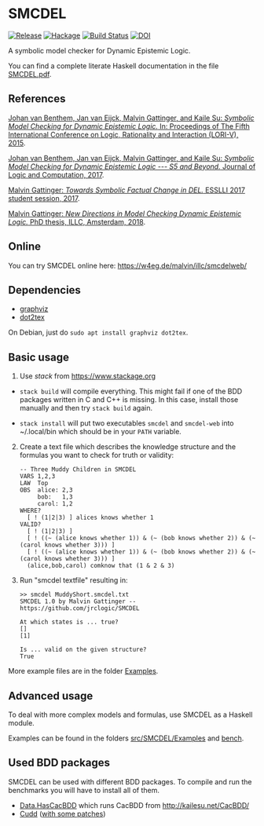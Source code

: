 # SMCDEL

[![Release](https://img.shields.io/github/release/jrclogic/SMCDEL.svg)](https://github.com/jrclogic/SMCDEL/releases)
[![Hackage](https://img.shields.io/hackage/v/smcdel.svg)](https://hackage.haskell.org/package/smcdel)
[![Build Status](https://api.travis-ci.org/jrclogic/SMCDEL.svg?branch=master)](https://travis-ci.org/jrclogic/SMCDEL)
[![DOI](https://zenodo.org/badge/36519077.svg)](https://zenodo.org/badge/latestdoi/36519077)

A symbolic model checker for Dynamic Epistemic Logic.

You can find a complete literate Haskell documentation in the file
[SMCDEL.pdf](https://github.com/jrclogic/SMCDEL/raw/master/SMCDEL.pdf).

## References

[Johan van Benthem, Jan van Eijck, Malvin Gattinger, and Kaile Su:
*Symbolic Model Checking for Dynamic Epistemic Logic.*
In: Proceedings of The Fifth International Conference on Logic, Rationality and Interaction (LORI-V),
2015](https://doi.org/10.1007/978-3-662-48561-3_30).

[Johan van Benthem, Jan van Eijck, Malvin Gattinger, and Kaile Su:
*Symbolic Model Checking for Dynamic Epistemic Logic --- S5 and Beyond.*
Journal of Logic and Computation,
2017](https://homepages.cwi.nl/~jve/papers/16/pdfs/2016-05-23-del-bdd-lori-journal.pdf).

[Malvin Gattinger:
*Towards Symbolic Factual Change in DEL.*
ESSLLI 2017 student session,
2017](https://w4eg.de/malvin/illc/2017-07-symbolicfactualchange.pdf).

[Malvin Gattinger:
*New Directions in Model Checking Dynamic Epistemic Logic.*
PhD thesis, ILLC, Amsterdam,
2018](https://malv.in/phdthesis/).

## Online

You can try SMCDEL online here: https://w4eg.de/malvin/illc/smcdelweb/


## Dependencies

- [graphviz](https://graphviz.org/)
- [dot2tex](https://github.com/kjellmf/dot2tex)

On Debian, just do `sudo apt install graphviz dot2tex`.


## Basic usage

1) Use *stack* from https://www.stackage.org

- `stack build` will compile everything. This might fail if one of
  the BDD packages written in C and C++ is missing. In this case,
  install those manually and then try `stack build` again.

- `stack install` will put two executables `smcdel` and `smcdel-web`
  into ~/.local/bin which should be in your `PATH` variable.

2) Create a text file which describes the knowledge structure and
the formulas you want to check for truth or validity:

    ```
    -- Three Muddy Children in SMCDEL
    VARS 1,2,3
    LAW  Top
    OBS  alice: 2,3
         bob:   1,3
         carol: 1,2
    WHERE?
      [ ! (1|2|3) ] alices knows whether 1
    VALID?
      [ ! (1|2|3) ]
      [ ! ((~ (alice knows whether 1)) & (~ (bob knows whether 2)) & (~ (carol knows whether 3))) ]
      [ ! ((~ (alice knows whether 1)) & (~ (bob knows whether 2)) & (~ (carol knows whether 3))) ]
      (alice,bob,carol) comknow that (1 & 2 & 3)
    ```

3) Run "smcdel textfile" resulting in:

    ```
    >> smcdel MuddyShort.smcdel.txt
    SMCDEL 1.0 by Malvin Gattinger -- https://github.com/jrclogic/SMCDEL

    At which states is ... true?
    []
    [1]

    Is ... valid on the given structure?
    True
    ```

More example files are in the folder [Examples](https://github.com/jrclogic/SMCDEL/tree/master/Examples).


## Advanced usage

To deal with more complex models and formulas, use SMCDEL as a Haskell module.

Examples can be found in the folders
  [src/SMCDEL/Examples](https://github.com/jrclogic/SMCDEL/tree/master/src/SMCDEL/Examples)
and
  [bench](https://github.com/jrclogic/SMCDEL/tree/master/bench).


## Used BDD packages

SMCDEL can be used with different BDD packages. To compile and
run the benchmarks you will have to install all of them.

- [Data.HasCacBDD](https://github.com/m4lvin/HasCacBDD) which runs CacBDD from <http://kailesu.net/CacBDD/>
- [Cudd](https://github.com/davidcock/cudd) ([with some patches](https://github.com/m4lvin/cudd))
